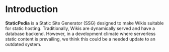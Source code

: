# Introduction
**StaticPedia** is a Static Site Generator (SSG) designed to make Wikis suitable for static hosting. Traditionally, Wikis are dynamically served and have a database backend. However, in a development climate where serverless static content is prevailing, we think this could be a needed update to an outdated system.